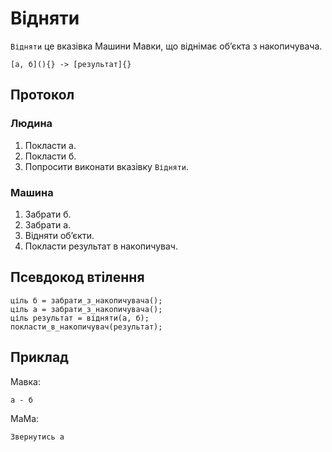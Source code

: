 # Відняти

`Відняти` <keyword>це</keyword> вказівка <subject>Машини Мавки</subject>, що віднімає обʼєкта з накопичувача.

```
[а, б](){} -> [результат]{}
```

## Протокол

### Людина

1. Покласти а.
2. Покласти б.
3. Попросити виконати вказівку `Відняти`.

### Машина

1. Забрати б.
2. Забрати а.
3. Відняти обʼєкти.
4. Покласти результат в накопичувач.

## Псевдокод втілення

```ціль
ціль б = забрати_з_накопичувача();
ціль а = забрати_з_накопичувача();
ціль результат = відняти(а, б);
покласти_в_накопичувач(результат);
```

## Приклад

<subject>Мавка</subject>:

```мавка
а - б
```

<subject>МаМа</subject>:

```мама
Звернутись а
```